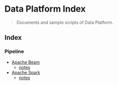 # Data Platform Index
>Documents and sample scripts of Data Platform.

## Index
### Pipeline
- [Apache Beam](https://beam.apache.org/)
  - [notes](./pipeline/beam/README.md)
- [Apache Spark](https://spark.apache.org/)
  - [notes](./pipeline/spark/README.md)